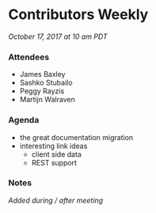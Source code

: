 # Contributors Weekly

*October 17, 2017 at 10 am PDT*

### Attendees
- James Baxley
- Sashko Stubailo
- Peggy Rayzis
- Martijn Walraven

### Agenda
- the great documentation migration
- interesting link ideas
  - client side data
  - REST support

### Notes
*Added during / after meeting*
